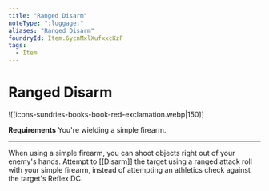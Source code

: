 ```yaml
---
title: "Ranged Disarm"
noteType: ":luggage:"
aliases: "Ranged Disarm"
foundryId: Item.6ycnMxlXufxxcKzF
tags:
  - Item
---
```


# Ranged Disarm
![[icons-sundries-books-book-red-exclamation.webp|150]]

**Requirements** You're wielding a simple firearm.

* * *

When using a simple firearm, you can shoot objects right out of your enemy's hands. Attempt to [[Disarm]] the target using a ranged attack roll with your simple firearm, instead of attempting an athletics check against the target's Reflex DC.
